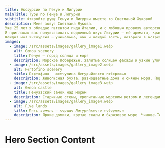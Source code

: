 ```yaml
---
title: Экскурсии по Генуе и Лигурии
mainTitle: Туры по Генуе и Лигурии
subtitle: Откройте душу Генуи и Лигурии вместе со Светланой Жуковой
description: Меня зовут Светлана Жукова.
Уже 25 лет я обладаю патентом гида Италии, и с любовью провожу авторские экскурсии по Генуе и её окрестностям. Экскурсовод - не просто работа — это призвание, продиктованное душой и сердцем.
Я приглашаю вас почувствовать подлинный вкус Лигурии — её ароматы, краски, звуки и тайны.
Каждая моя экскурсия — уникальна, как и каждый гость, которого я встречаю.
images:
  - image: /src/assets/images/gallery_image1.webp
    alt: Genoa scenery
    title: Генуя — город солнца и моря
    description: Морское побережье, залитые солнцем фасады и узкие улочки старого города. Генуя соединяет в себе очарование Средиземноморья и энергию живого порта.
  - image: /src/assets/images/gallery_image2.webp
    alt: Portofino scenery
    title: Портофино — жемчужина Лигурийского побережья
    description: Живописная бухта, разноцветные дома и сияние моря. Портофино воплощает итальянскую элегантность, спокойствие и вечное лето.
  - image: /src/assets/images/gallery_image3.webp
    alt: Genoa castle
    title: Генуэзский замок над морем
    description: Старинные стены, пропитанные морским ветром и легендами. Отсюда открывается панорама Генуи — города, где история живёт среди волн.
  - image: /src/assets/images/gallery_image4.webp
    alt: Five lands
    title: Пять земель — сердце Лигурийского побережья
    description: Яркие домики, крутые скалы и бирюзовое море. Чинкве-Терре — место, где природа и человек создали идеальную гармонию.
---
```


# Hero Section Content
